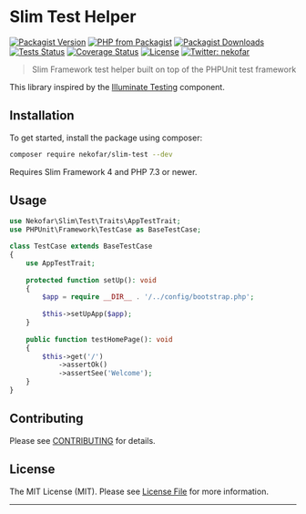 # Slim Test Helper

[![Packagist Version][icon-packagist]][link-packagist]
[![PHP from Packagist][icon-php-version]][link-packagist]
[![Packagist Downloads][icon-downloads]][link-packagist]
[![Tests Status][icon-workflow]][link-workflow]
[![Coverage Status][icon-coverage]][link-coverage]
[![License][icon-license]][link-license]
[![Twitter: nekofar][icon-twitter]][link-twitter]

> Slim Framework test helper built on top of the PHPUnit test framework

This library inspired by the [Illuminate Testing](https://github.com/illuminate/testing) component.

## Installation

To get started, install the package using composer:

```bash
composer require nekofar/slim-test --dev
```

Requires Slim Framework 4 and PHP 7.3 or newer.

## Usage

```php
use Nekofar\Slim\Test\Traits\AppTestTrait;
use PHPUnit\Framework\TestCase as BaseTestCase;

class TestCase extends BaseTestCase 
{
    use AppTestTrait;
    
    protected function setUp(): void
    {
        $app = require __DIR__ . '/../config/bootstrap.php';
        
        $this->setUpApp($app);
    }
    
    public function testHomePage(): void
    {
        $this->get('/')
            ->assertOk()
            ->assertSee('Welcome');
    }
}
```

## Contributing

Please see [CONTRIBUTING](CONTRIBUTING.md) for details.

## License

The MIT License (MIT). Please see [License File](LICENSE) for more information.

---
[icon-packagist]: https://img.shields.io/packagist/v/nekofar/slim-test.svg
[icon-php-version]: https://img.shields.io/packagist/php-v/nekofar/slim-test.svg
[icon-twitter]: https://img.shields.io/twitter/follow/nekofar.svg?style=flat
[icon-coverage]: https://codecov.io/gh/nekofar/slim-test/graph/badge.svg
[icon-license]: https://img.shields.io/github/license/nekofar/slim-test.svg
[icon-workflow]: https://img.shields.io/github/workflow/status/nekofar/slim-test/Tests
[icon-downloads]: https://img.shields.io/packagist/dt/nekofar/slim-test

[link-packagist]: https://packagist.org/packages/nekofar/slim-test
[link-twitter]: https://twitter.com/nekofar
[link-coverage]: https://codecov.io/gh/nekofar/slim-test
[link-license]: https://github.com/nekofar/slim-test/blob/master/LICENSE.md
[link-workflow]: https://github.com/nekofar/slim-test/actions/workflows/tests.yml
